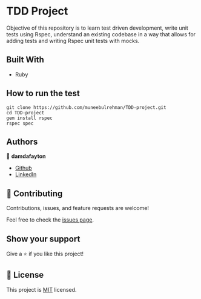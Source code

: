 # TDD Project

Objective of this repository is to learn test driven development, write unit tests using Rspec, understand an existing codebase in a way that allows for adding tests and writing Rspec unit tests with mocks.


## Built With

- Ruby


## How to run the test

```
git clone https://github.com/muneebulrehman/TDD-project.git
cd TDD-project
gem install rspec
rspec spec
```


## Authors

👤 **damdafayton**

- [Github](https://github.com/damdafayton)
- [LinkedIn](https://linkedin.com/in/damdafayton)


## 🤝 Contributing

Contributions, issues, and feature requests are welcome!

Feel free to check the [issues page](../../issues/).


## Show your support

Give a ⭐️ if you like this project!


## 📝 License

This project is [MIT](./MIT.md) licensed.
